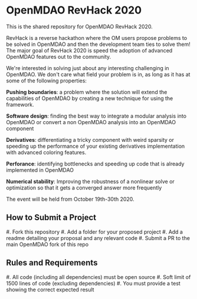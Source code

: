 # OpenMDAO RevHack 2020

This is the shared repository for OpenMDAO RevHack 2020. 

RevHack is a reverse hackathon where the OM users propose problems to be solved in OpenMDAO and then the development team ties to solve them! 
The major goal of RevHack 2020 is speed the adoption of advanced OpenMDAO features out to the community. 

We're interested in solving just about any interesting challenging in OpenMDAO. 
We don't care what field your problem is in, as long as it has at some of the following properties: 

**Pushing boundaries**: a problem where the solution will extend the capabilities of OpenMDAO by creating a new technique for using the framework. 

**Software design**: finding the best way to integrate a modular analysis into OpenMDAO or convert a non OpenMDAO analysis into an OpenMDAO component 

**Derivatives**: differentiating a tricky component with weird sparsity or speeding up the performance of your existing derivatives implementation with advanced coloring features. 

**Perforance**: identifying bottlenecks and speeding up code that is already implemented in OpenMDAO 

**Numerical stability**: Improving the robustness of a nonlinear solve or optimization so that it gets a converged answer more frequently


The event will be held from October 19th-30th 2020. 

## How to Submit a Project


  #. Fork this repository
  #. Add a folder for your proposed project
  #. Add a readme detailing your proposal and any relevant code
  #. Submit a PR to the main OpenMDAO fork of this repo

## Rules and Requirements

  #. All code (including all dependencies) must be open source 
  #. Soft limit of 1500 lines of code (excluding dependencies)
  #. You must provide a test showing the correct expected result